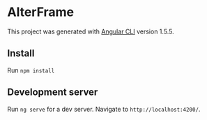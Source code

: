 # AlterFrame

This project was generated with [Angular CLI](https://github.com/angular/angular-cli) version 1.5.5.

## Install
Run `npm install`

## Development server

Run `ng serve` for a dev server. Navigate to `http://localhost:4200/`.

